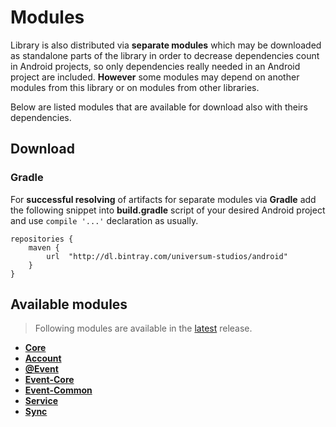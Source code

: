 Modules
===============

Library is also distributed via **separate modules** which may be downloaded as standalone parts of
the library in order to decrease dependencies count in Android projects, so only dependencies really
needed in an Android project are included. **However** some modules may depend on another modules
from this library or on modules from other libraries.

Below are listed modules that are available for download also with theirs dependencies.

## Download ##

### Gradle ###

For **successful resolving** of artifacts for separate modules via **Gradle** add the following snippet
into **build.gradle** script of your desired Android project and use `compile '...'` declaration
as usually.

    repositories {
        maven {
            url  "http://dl.bintray.com/universum-studios/android"
        }
    }

## Available modules ##
> Following modules are available in the [latest](https://github.com/universum-studios/android_officium/releases "Latest Releases page") release.

- **[Core](https://github.com/universum-studios/android_officium/tree/master/library-core)**
- **[Account](https://github.com/universum-studios/android_officium/tree/master/library-account)**
- **[@Event](https://github.com/universum-studios/android_officium/tree/master/library-event_group)**
- **[Event-Core](https://github.com/universum-studios/android_officium/tree/master/library-event-core)**
- **[Event-Common](https://github.com/universum-studios/android_officium/tree/master/library-event-common)**
- **[Service](https://github.com/universum-studios/android_officium/tree/master/library-service)**
- **[Sync](https://github.com/universum-studios/android_officium/tree/master/library-sync)**
